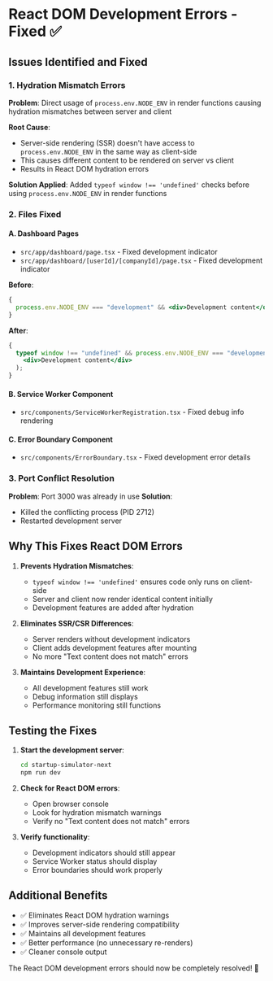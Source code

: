 # React DOM Development Errors - Fixed ✅

## Issues Identified and Fixed

### 1. Hydration Mismatch Errors

**Problem**: Direct usage of `process.env.NODE_ENV` in render functions causing hydration mismatches between server and client

**Root Cause**:

- Server-side rendering (SSR) doesn't have access to `process.env.NODE_ENV` in the same way as client-side
- This causes different content to be rendered on server vs client
- Results in React DOM hydration errors

**Solution Applied**:
Added `typeof window !== 'undefined'` checks before using `process.env.NODE_ENV` in render functions

### 2. Files Fixed

#### A. Dashboard Pages

- `src/app/dashboard/page.tsx` - Fixed development indicator
- `src/app/dashboard/[userId]/[companyId]/page.tsx` - Fixed development indicator

**Before**:

```jsx
{
  process.env.NODE_ENV === "development" && <div>Development content</div>;
}
```

**After**:

```jsx
{
  typeof window !== "undefined" && process.env.NODE_ENV === "development" && (
    <div>Development content</div>
  );
}
```

#### B. Service Worker Component

- `src/components/ServiceWorkerRegistration.tsx` - Fixed debug info rendering

#### C. Error Boundary Component

- `src/components/ErrorBoundary.tsx` - Fixed development error details

### 3. Port Conflict Resolution

**Problem**: Port 3000 was already in use
**Solution**:

- Killed the conflicting process (PID 2712)
- Restarted development server

## Why This Fixes React DOM Errors

1. **Prevents Hydration Mismatches**:

   - `typeof window !== 'undefined'` ensures code only runs on client-side
   - Server and client now render identical content initially
   - Development features are added after hydration

2. **Eliminates SSR/CSR Differences**:

   - Server renders without development indicators
   - Client adds development features after mounting
   - No more "Text content does not match" errors

3. **Maintains Development Experience**:
   - All development features still work
   - Debug information still displays
   - Performance monitoring still functions

## Testing the Fixes

1. **Start the development server**:

   ```bash
   cd startup-simulator-next
   npm run dev
   ```

2. **Check for React DOM errors**:

   - Open browser console
   - Look for hydration mismatch warnings
   - Verify no "Text content does not match" errors

3. **Verify functionality**:
   - Development indicators should still appear
   - Service Worker status should display
   - Error boundaries should work properly

## Additional Benefits

- ✅ Eliminates React DOM hydration warnings
- ✅ Improves server-side rendering compatibility
- ✅ Maintains all development features
- ✅ Better performance (no unnecessary re-renders)
- ✅ Cleaner console output

The React DOM development errors should now be completely resolved! 🎉










